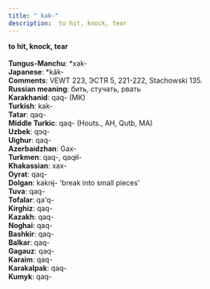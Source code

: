 ```yaml
---
title: " kak-"
description:  to hit, knock, tear
---
```

<strong> to hit, knock, tear</strong><br><br>
<strong>Tungus-Manchu</strong>:  *xak-<br>
<strong>Japanese</strong>:  *kák-<br>
<strong>Comments</strong>:  VEWT 223, ЭСТЯ 5, 221-222, Stachowski 135.<br>
<strong>Russian meaning</strong>:  бить, стучать, рвать<br>
<strong>Karakhanid</strong>:  qaq- (MK)<br>
<strong>Turkish</strong>:  kak-<br>
<strong>Tatar</strong>:  qaq-<br>
<strong>Middle Turkic</strong>:  qaq- (Houts., AH, Qutb, MA)<br>
<strong>Uzbek</strong>:  qɔq-<br>
<strong>Uighur</strong>:  qaq-<br>
<strong>Azerbaidzhan</strong>:  Gax-<br>
<strong>Turkmen</strong>:  qaq-, qaqɨl-<br>
<strong>Khakassian</strong>:  xax-<br>
<strong>Oyrat</strong>:  qaq-<br>
<strong>Dolgan</strong>:  kakrɨj- 'break into small pieces'<br>
<strong>Tuva</strong>:  qaq-<br>
<strong>Tofalar</strong>:  qa'q-<br>
<strong>Kirghiz</strong>:  qaq-<br>
<strong>Kazakh</strong>:  qaq-<br>
<strong>Noghai</strong>:  qaq-<br>
<strong>Bashkir</strong>:  qaq-<br>
<strong>Balkar</strong>:  qaq-<br>
<strong>Gagauz</strong>:  qaq-<br>
<strong>Karaim</strong>:  qaq-<br>
<strong>Karakalpak</strong>:  qaq-<br>
<strong>Kumyk</strong>:  qaq-<br>


